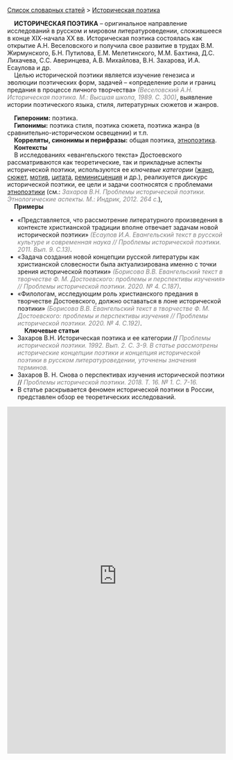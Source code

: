 <style>
st { color: Gray;
  font-style: italic;}
</style>

[Список словарных статей](https://thesaurus-dostoevsky.github.io/Thesaurus/) > [Историческая поэтика](историческая_поэтика.md) 

&nbsp;&nbsp;&nbsp;&nbsp;**ИСТОРИЧЕСКАЯ ПОЭТИКА** – оригинальное направление исследований в русском и мировом литературоведении, сложившееся в конце ХIХ-начала ХХ вв. Историческая поэтика состоялась как открытие А.Н. Веселовского и получила свое развитие в трудах В.М. Жирмунского, Б.Н. Путилова, Е.М. Мелетинского, М.М. Бахтина, Д.С. Лихачева, С.С. Аверинцева, А.В. Михайлова, В.Н. Захарова, И.А. Есаулова и др.  
&nbsp;&nbsp;&nbsp;&nbsp;Целью исторической поэтики является изучение генезиса и эволюции поэтических форм, задачей – «определение роли и границ предания в процессе личного творчества» <st>(Веселовский А.Н. Историческая поэтика. М.: Высшая школа, 1989. С. 300)</st>, выявление истории поэтического языка, стиля, литературных сюжетов и жанров.
  
&nbsp;&nbsp;&nbsp;&nbsp;**Гипероним:** поэтика.  
&nbsp;&nbsp;&nbsp;&nbsp;**Гипонимы:** поэтика стиля, поэтика сюжета, поэтика жанра (в сравнительно-историческом освещении) и т.п.  
&nbsp;&nbsp;&nbsp;&nbsp;**Корреляты, синонимы и перифразы:** общая поэтика, [этнопоэтика](этнопоэтика.md).  
&nbsp;&nbsp;&nbsp;&nbsp;**Контексты**  
&nbsp;&nbsp;&nbsp;&nbsp;В исследованиях «евангельского текста» Достоевского  рассматриваются как теоретические, так и прикладные аспекты исторической поэтики,  используются ее *ключевые категории* ([жанр](жанр.md), [сюжет](сюжет.md), [мотив](мотив.md), [цитата](цитата.md), [реминисценция](реминисценция.md) и др.), реализуется дискурс исторической поэтики, ее цели и задачи соотносятся с проблемами [этнопоэтики](этнопоэтика.md) (см.: <st>Захаров В.Н. Проблемы исторической поэтики. Этнологические аспекты. М.: Индрик, 2012. 264 с.</st>),  
&nbsp;&nbsp;&nbsp;&nbsp;**Примеры**  
* «Представляется, что рассмотрение литературного произведения в контексте христианской традиции вполне отвечает задачам новой исторической поэтики» <st>(Есаулов И.А. Евангельский текст в русской культуре и современная наука // Проблемы исторической поэтики. 2011. Вып.  9. С.13)</st>.
* «Задача создания новой концепции русской литературы как христианской словесности была актуализирована именно с точки зрения исторической поэтики» <st>(Борисова В.В. Евангельский текст в творчестве Ф. М. Достоевского: проблемы и перспективы изучения» // Проблемы исторической поэтики. 2020. № 4. С.187)</st>.
* «Филологам, исследующим роль христианского предания в творчестве Достоевского, должно оставаться в лоне исторической поэтики» <st>(Борисова В.В. Евангельский текст в творчестве Ф. М. Достоевского: проблемы и перспективы изучения // Проблемы исторической поэтики. 2020. № 4. С.192)</st>.  <br>
&nbsp;&nbsp;&nbsp;&nbsp;**Ключевые статьи**  
* Захаров В.Н. Историческая поэтика и ее категории // <st>Проблемы исторической поэтики. 1992. Вып.  2. С. 3-9. В статье рассмотрены исторические концепции поэтики и концепция исторической поэтики в русском литературоведении, уточнены значения терминов.</st>
* Захаров В. Н. Снова о перспективах изучения исторической поэтики //<st> Проблемы исторической поэтики. 2018. Т. 16. № 1. С. 7-16.</st>
* В статье раскрывается феномен исторической поэтики в России, представлен обзор ее теоретических исследований.

<iframe src="https://thesaurus-dostoevsky.github.io/nk/историческая_поэтика.html" style="border:0px;width:100%;height:800px" allowfullscreen="true" webkitallowfullscreen="true" mozallowfullscreen="true">
